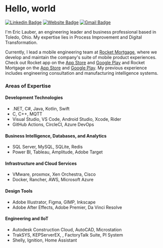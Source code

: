 # Hello, world

[![Linkedin Badge](https://img.shields.io/badge/-LinkedIn-blue?style=flat&logo=Linkedin&logoColor=white&link=https://www.linkedin.com/in/eric-lauber/)](https://www.linkedin.com/in/eric-lauber/)
[![Website Badge](https://img.shields.io/badge/-Portfolio-47CCCC?style=flat&logo=Google-Chrome&logoColor=white&link=https://ericlauber.github.io/)](https://ericlauber.github.io/)
[![Gmail Badge](https://img.shields.io/badge/-Email-c14438?style=flat&logo=Gmail&logoColor=white&link=mailto:eric.lauber@gmail.com)](mailto:eric.lauber@gmail.com)

I'm Eric Lauber, an engineering leader and business professional based in Toledo, Ohio. My expertise lies in Process Improvement and Digital Transformation.

Currently, I lead a mobile engineering team at [Rocket Mortgage](https://www.rocketmortgage.com/), where we develop and maintain the company's suite of mobile product experiences. Check out Rocket app on the [App Store](https://apps.apple.com/us/app/rocket-unlock-home-ownership/id1276656451) and [Google Play](https://play.google.com/store/apps/details?id=com.rhi.rockethq) and Rocket Mortgage on the [App Store](https://apps.apple.com/us/app/rocket-mortgage/id431156417) and [Google Play](https://play.google.com/store/apps/details?id=com.quickenloans.myql). My previous experience includes engineering consultation and manufacturing intelligence systems.

### Areas of Expertise

#### Development Technologies
- .NET, C#, Java, Kotlin, Swift
- C, C++, MQTT
- Visual Studio, VS Code, Android Studio, Xcode, Rider
- GitHub Actions, CircleCI, Azure DevOps

#### Business Intelligence, Databases, and Analytics
- SQL Server, MySQL, SQLite, Redis
- Power BI, Tableau, Amplitude, Adobe Target

#### Infrastructure and Cloud Services
- VMware, proxmox, Xen Orchestra, Cisco
- Docker, Rancher, AWS, Microsoft Azure

#### Design Tools
- Adobe Illustrator, Figma, GIMP, Inkscape
- Adobe After Effects, Adobe Premier, Da Vinci Resolve

#### Engineering and IIoT
- Autodesk Construction Cloud, AutoCAD, Microstation
- TrakSYS, KEPServerEX, , FactoryTalk Suite, PI System
- Shelly, Ignition, Home Assistant
